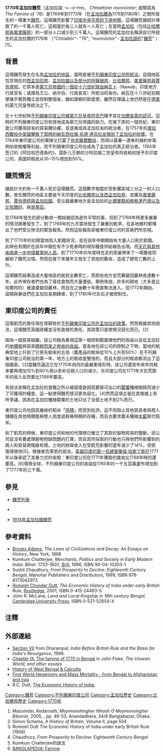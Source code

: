 **1770年孟加拉饑荒**（孟加拉語: ৭৬-এর মন্বন্তর， *Chhiattōrer monnōntór*; 或簡寫為*The Famine of '76*）是1769年到1773年（在[孟加拉曆為](https://zh.wikipedia.org/wiki/孟加拉曆 "wikilink")1176到1180年）之間所發生的一場重大[饑荒](../Page/饑荒.md "wikilink")。這場饑荒影響了[印度](../Page/印度.md "wikilink")[中央平原的下游地帶](https://zh.wikipedia.org/wiki/中央平原_\(南亞\) "wikilink")。這場饑荒據統計導致了約一千萬人死亡，這相當於每三人就有一人死亡；在當時[孟加拉](https://zh.wikipedia.org/wiki/孟加拉 "wikilink")（包括[比哈爾邦與](https://zh.wikipedia.org/wiki/比哈爾邦 "wikilink")[奧里薩邦](https://zh.wikipedia.org/wiki/奧里薩邦 "wikilink")）的一部分人口減少到三千萬人。這場饑荒的孟加拉名稱源自它所發生的孟加拉曆的1176年 （"Chhiattōr"- "76"; "monnōntór"- [孟加拉語的](https://zh.wikipedia.org/wiki/孟加拉語 "wikilink")"[饑荒](../Page/饑荒.md "wikilink")" ）\[1\]。

## 背景

這場饑荒發生在名為[孟加拉的地區](https://zh.wikipedia.org/wiki/孟加拉 "wikilink")，當時是被[不列顛東印度公司所統治](https://zh.wikipedia.org/wiki/不列顛東印度公司 "wikilink")。這個地區包含現在的[西孟加拉邦](../Page/西孟加拉邦.md "wikilink")、[孟加拉國以及部分的](https://zh.wikipedia.org/wiki/孟加拉國 "wikilink")[阿薩姆邦](https://zh.wikipedia.org/wiki/阿薩姆邦 "wikilink")、[比哈爾邦](https://zh.wikipedia.org/wiki/比哈爾邦 "wikilink")、[奧里薩邦與](https://zh.wikipedia.org/wiki/奧里薩邦 "wikilink")[賈坎德邦](https://zh.wikipedia.org/wiki/賈坎德邦 "wikilink")。它原本是[蒙兀兒帝國的一個從十六世紀就由](https://zh.wikipedia.org/wiki/蒙兀兒帝國 "wikilink")[納瓦卜](https://zh.wikipedia.org/wiki/納瓦卜 "wikilink")（Nawab，印度地方行政官名；或譯為王公、纳华伯、行政長官）所統治的省份。納瓦在十八世紀初期便幾乎實質獨立並控制整個省，猶如唐朝的節度使，雖然在理論上他仍然是在[德里](../Page/德里.md "wikilink")的蒙兀兒皇帝統治之下。

在十七世紀時[不列顛東印度公司被蒙兀兒皇帝](https://zh.wikipedia.org/wiki/不列顛東印度公司 "wikilink")[阿克巴](../Page/阿克巴.md "wikilink")賜予其在[加爾各答的認可](https://zh.wikipedia.org/wiki/加爾各答 "wikilink")。這時的不列顛東印度公司有效地成為蒙兀兒帝國的助力。在接下來的一個世紀，東印度公司獲得該省的貿易獨佔權，並逐漸成為孟加拉省的統治者。在1757年的[普拉西戰役中英國擊敗了當時的納瓦](https://zh.wikipedia.org/wiki/普拉西戰役 "wikilink")[西拉傑·烏德·達烏拉並搜刮了孟加拉的財庫](https://zh.wikipedia.org/wiki/西拉傑·烏德·達烏拉 "wikilink")。在1764年東印度公司的軍隊又打贏了[布克薩爾戰役](https://zh.wikipedia.org/wiki/布克薩爾戰役 "wikilink")，而得以簽署一連串的條約牟取例如收稅權等利益，而不列顛東印度公司也成為了孟加拉的真正統治者。1765年签订的《阿拉哈巴德条约》，莫卧儿王朝的沙阿拉姆二世皇帝将收税权授予东印度公司，英国将税收从10\~15%增加到50%。

## 饑荒情況

據統計大約有一千萬人死於這場饑荒。這個數字相當於受影響區域三分之一的人口數。發生饑荒的地區主要是今天印度的[比哈爾邦以及](https://zh.wikipedia.org/wiki/比哈爾邦 "wikilink")[西孟加拉邦](../Page/西孟加拉邦.md "wikilink")，並擴及[奧里薩邦](https://zh.wikipedia.org/wiki/奧里薩邦 "wikilink")、[賈坎德邦與](https://zh.wikipedia.org/wiki/賈坎德邦 "wikilink")[孟加拉國](https://zh.wikipedia.org/wiki/孟加拉國 "wikilink")。受災最嚴重地方是孟加拉的[比爾賓縣和](https://zh.wikipedia.org/wiki/比爾賓縣 "wikilink")[穆希達巴德以及比哈爾的](https://zh.wikipedia.org/wiki/穆希達巴德縣 "wikilink")、與[貝蒂亞](https://zh.wikipedia.org/wiki/貝蒂亞 "wikilink")。

在1768年發生的部分歉收一開始被認為是件平常的事，但到了1769年時更多嚴重的情況跟著發生了。到了1769年的九月當地發生了嚴重的乾旱，在各地鄉村都傳出了他們受災慘況的緊急報告。然而這些報告卻被東印度公司的官員們所忽視。

到了1770年的初期當地陷入飢餓狀況，並在該年中期開始有大量人口死於飢餓。此時也有關於在該年中期在有不少死者時的現存糧食供給報告出現。而[天花與其他疾病進一步地侵襲當地人民](https://zh.wikipedia.org/wiki/天花 "wikilink")。到了1770年的年尾時充足的雨量帶來了一場豐收而緩和了饑荒災情。然而在接下來幾年又發生了其他的歉收，造成了總死亡數的上升。

這場饑荒結果造成大量地區的居民全數死亡，而那些地方並荒蕪變回叢林長達數十年，此外倖存者們也為了尋找食物而大量遷徙。舉例來說，許多的耕地（大多是比哈爾邦的）被遺棄變回叢林，而且在之後數十年簡直無法進入。從1772年開始，盜賊與暴徒們在孟加拉長期肆虐，到了1780年代左右才被控制住。

## 東印度公司的責任

這場飢荒的責任現在常歸咎於[不列顛東印度公司在孟加拉的政策](https://zh.wikipedia.org/wiki/不列顛東印度公司 "wikilink")。然而根據其他說法，這場饑荒英國政權並沒有直接的責任，其政策只是使情況惡化而已。\[2\]

做為一個貿易組織，該公司極為重視這第一個控制範圍裡他們的收益以及從孟加拉的[地價稅](../Page/地價稅.md "wikilink")與貿易[關稅而來之稅收的收益](https://zh.wikipedia.org/wiki/關稅 "wikilink")。當各地在該公司的控制之下時，當地的稅典型地上升到了它原先稅率的五倍（農產品的稅率從10%上升到50%）在不列顛東印度公司統治的第一年，地方上的稅收是雙倍的，而且大部分的稅收都流出了這個國家。\[3\]當饑荒逼近它在1770年四月的最嚴重情形時，該公司還宣布來年的稅率要再增加10%到60%用以弥补征税人口的减少。东印度公司在1771年大饥荒那年的收入反而要比1768年要高。

有說法宣稱在孟加拉的食糧之所以被毀壞是因爲要替可出口的[罌粟](../Page/罌粟.md "wikilink")種植開路而減少了可獲得的糧食，這一點使得饑荒情況更為惡化。\[4\]然而這項主張在其根據上有所爭議，因為在孟加拉種植罌粟的土地只佔了全部土地不到2%而已。

東印度公司也因其嚴峻的稻米「[囤積](https://zh.wikipedia.org/wiki/囤積 "wikilink")」而受到批評。這不但阻止其他貿易者與商人儲備在其他時期能夠使人民度過貧瘠時期的存糧，而且也要求農夫種植[木藍](../Page/木藍.md "wikilink")取代稻米。

到了飢荒的時候，東印度公司和他的代理商已確立了其對於穀物貿易的壟斷。該公司並沒有要處理穀物短缺問題的打算，而且其所採取的行動也只與他們所影響到的商人和貿易商階級有關。土地的財政收入在受飢荒影響的當年減少了14%，但恢復得很快\[5\]。根據麥克萊恩的說法，[英屬印度的第一任總督](https://zh.wikipedia.org/wiki/英屬印度 "wikilink")[華倫·哈斯丁斯在](https://zh.wikipedia.org/wiki/華倫·哈斯丁斯 "wikilink")1771年以後承認了其暴力式的收稅：東印度公司在1771年賺取的歲收比1768年時的還要高。\[6\]環視全球，不列顛東印度公司的收益從1765年的一千五百萬盧布增加到了1777年的三千萬。

## 參見

  - [饑荒列表](https://zh.wikipedia.org/wiki/饑荒列表 "wikilink")

  -
  - [1974年孟加拉國饑荒](../Page/1974年孟加拉國饑荒.md "wikilink")

## 參考資料

  - [Brooks Adams](https://zh.wikipedia.org/wiki/Brooks_Adams "wikilink"), *The Laws of Civilizations and Decay. An Essays on History*, New York, 1898
  - Kumkum Chatterjee, *Merchants, Politics and Society in Early Modern India: Bihar: 1733-1820*, [Brill](https://zh.wikipedia.org/wiki/Brill_Publishers "wikilink"), 1996, ISBN 90-04-10303-1
  - Sushil Chaudhury, *From Prosperity to Decline: Eighteenth Century Bengal*, Manohar Publishers and Distributors, 1999, ISBN 978-8173042973
  - [Romesh Chunder Dutt](https://zh.wikipedia.org/wiki/Romesh_Dutt "wikilink"), *The Economic History of India under early British Rule*, [Routledge](https://zh.wikipedia.org/wiki/Routledge "wikilink"), 2001, ISBN 0-415-24493-5
  - John R. McLane, *Land and Local Kingship in 18th century Bengal*, [Cambridge University Press](https://zh.wikipedia.org/wiki/Cambridge_University_Press "wikilink"), ISBN 0-521-52654-X

## 注釋

## 外部連結

  - [Section VII](http://www.swaraj.org/shikshantar/resources_dharampal.html) from Dharampal, *India Before British Rule and the Basis for India's Resurgence*, 1998.
  - [Chapter IX. The famine of 1770 in Bengal](https://web.archive.org/web/20061205020541/http://etext.library.adelaide.edu.au/f/fiske/john/f54u/chapter9.html) in John Fiske, *The Unseen World, and other essays*
  - [History of West Bengal & Calcutta](http://www.bengalweb.com/hist/)
  - [First World Hegemony and Mass Mortality - from Bengal to Afghanistan and Iraq](https://web.archive.org/web/20061209014427/http://www.newscentralasia.com/modules.php?name=News&file=print&sid=798)
  - R.C. Dutt, [The Economic History of India.](http://socserv2.mcmaster.ca/~econ/ugcm/3ll3/dutt/index.html)

[Category:饑荒](https://zh.wikipedia.org/wiki/Category:饑荒 "wikilink") [Category:不列顛東印度公司](https://zh.wikipedia.org/wiki/Category:不列顛東印度公司 "wikilink") [Category:孟加拉歷史](https://zh.wikipedia.org/wiki/Category:孟加拉歷史 "wikilink") [Category:比哈爾邦歷史](https://zh.wikipedia.org/wiki/Category:比哈爾邦歷史 "wikilink") [Category:1770年](https://zh.wikipedia.org/wiki/Category:1770年 "wikilink")

1.  Mazumdar, Kedarnath, *Moymonshingher Itihash O Moymonsingher Biboron*, 2005, , pp. 46-53, Anandadhara, 34/8 Banglabazar, Dhaka.
2.  Simon Schama, *A History of Britain*, Volume II, page 504
3.  Romesh Dutt The Economic History of India under early British Rule (1906)
4.  Chaudhury, *From Prosperity to Decline: Eighteenth Century Bengal*
5.  Kumkum Chatterjee的說法
6.  [BANGLAPEDIA: Famine](http://banglapedia.search.com.bd/HT/F_0015.htm)